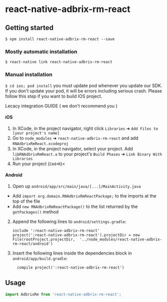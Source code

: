 
# react-native-adbrix-rm-react

## Getting started

`$ npm install react-native-adbrix-rm-react --save`

### Mostly automatic installation

`$ react-native link react-native-adbrix-rm-react`

### Manual installation

`$ cd ios; pod install`
you must update pod whenever you update our SDK. 
If you don't update your pod, it will be errors including serious crash.
Please follow this step if you want to build IOS project.


Lecacy integration GUIDE ( we don't recommend you )
#### iOS

1. In XCode, in the project navigator, right click `Libraries` ➜ `Add Files to [your project's name]`
2. Go to `node_modules` ➜ `react-native-adbrix-rm-react` and add `RNAdbrixRmReact.xcodeproj`
3. In XCode, in the project navigator, select your project. Add `libRNAdbrixRmReact.a` to your project's `Build Phases` ➜ `Link Binary With Libraries`
4. Run your project (`Cmd+R`)<

#### Android

1. Open up `android/app/src/main/java/[...]/MainActivity.java`
  - Add `import org.domain.RNAdbrixRmReactPackage;` to the imports at the top of the file
  - Add `new RNAdbrixRmReactPackage()` to the list returned by the `getPackages()` method
2. Append the following lines to `android/settings.gradle`:
  	```
  	include ':react-native-adbrix-rm-react'
  	project(':react-native-adbrix-rm-react').projectDir = new File(rootProject.projectDir, 	'../node_modules/react-native-adbrix-rm-react/android')
  	```
3. Insert the following lines inside the dependencies block in `android/app/build.gradle`:
  	```
      compile project(':react-native-adbrix-rm-react')
  	```



## Usage
```javascript
import AdbrixRm from 'react-native-adbrix-rm-react';


```
  
